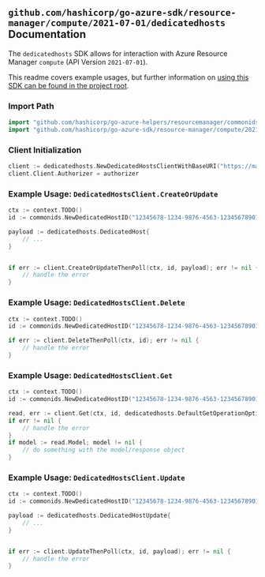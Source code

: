 
## `github.com/hashicorp/go-azure-sdk/resource-manager/compute/2021-07-01/dedicatedhosts` Documentation

The `dedicatedhosts` SDK allows for interaction with Azure Resource Manager `compute` (API Version `2021-07-01`).

This readme covers example usages, but further information on [using this SDK can be found in the project root](https://github.com/hashicorp/go-azure-sdk/tree/main/docs).

### Import Path

```go
import "github.com/hashicorp/go-azure-helpers/resourcemanager/commonids"
import "github.com/hashicorp/go-azure-sdk/resource-manager/compute/2021-07-01/dedicatedhosts"
```


### Client Initialization

```go
client := dedicatedhosts.NewDedicatedHostsClientWithBaseURI("https://management.azure.com")
client.Client.Authorizer = authorizer
```


### Example Usage: `DedicatedHostsClient.CreateOrUpdate`

```go
ctx := context.TODO()
id := commonids.NewDedicatedHostID("12345678-1234-9876-4563-123456789012", "example-resource-group", "hostGroupValue", "hostValue")

payload := dedicatedhosts.DedicatedHost{
	// ...
}


if err := client.CreateOrUpdateThenPoll(ctx, id, payload); err != nil {
	// handle the error
}
```


### Example Usage: `DedicatedHostsClient.Delete`

```go
ctx := context.TODO()
id := commonids.NewDedicatedHostID("12345678-1234-9876-4563-123456789012", "example-resource-group", "hostGroupValue", "hostValue")

if err := client.DeleteThenPoll(ctx, id); err != nil {
	// handle the error
}
```


### Example Usage: `DedicatedHostsClient.Get`

```go
ctx := context.TODO()
id := commonids.NewDedicatedHostID("12345678-1234-9876-4563-123456789012", "example-resource-group", "hostGroupValue", "hostValue")

read, err := client.Get(ctx, id, dedicatedhosts.DefaultGetOperationOptions())
if err != nil {
	// handle the error
}
if model := read.Model; model != nil {
	// do something with the model/response object
}
```


### Example Usage: `DedicatedHostsClient.Update`

```go
ctx := context.TODO()
id := commonids.NewDedicatedHostID("12345678-1234-9876-4563-123456789012", "example-resource-group", "hostGroupValue", "hostValue")

payload := dedicatedhosts.DedicatedHostUpdate{
	// ...
}


if err := client.UpdateThenPoll(ctx, id, payload); err != nil {
	// handle the error
}
```
